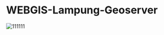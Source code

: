 # WEBGIS-Lampung-Geoserver

![111111](https://user-images.githubusercontent.com/79959818/148788479-cbab63fb-96d8-4c7d-b743-6019578dde73.png)
